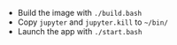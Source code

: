 * Build the image with `./build.bash`
* Copy `jupyter` and `jupyter.kill` to `~/bin/`
* Launch the app with `./start.bash`
